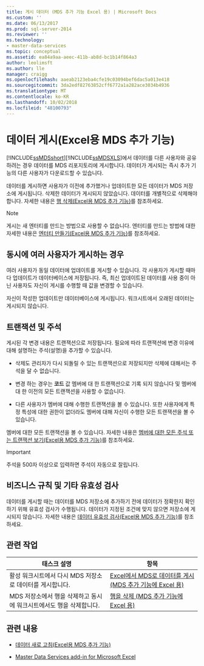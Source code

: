 ```yaml
---
title: 게시 데이터 (MDS 추가 기능 Excel 용) | Microsoft Docs
ms.custom: ''
ms.date: 06/13/2017
ms.prod: sql-server-2014
ms.reviewer: ''
ms.technology:
- master-data-services
ms.topic: conceptual
ms.assetid: ea84a9aa-aeec-411b-ab8d-bc1b14f864a3
author: leolimsft
ms.author: lle
manager: craigg
ms.openlocfilehash: aaeab2123eba4cfe19c03094bef6dac5a013e418
ms.sourcegitcommit: 3da2edf82763852cff6772a1a282ace3034b4936
ms.translationtype: MT
ms.contentlocale: ko-KR
ms.lasthandoff: 10/02/2018
ms.locfileid: "48100793"
---
```

# <a name="publishing-data-mds-add-in-for-excel"></a>데이터 게시(Excel용 MDS 추가 기능)
  [!INCLUDE[ssMDSshort](../../includes/ssmdsshort-md.md)][!INCLUDE[ssMDSXLS](../../includes/ssmdsxls-md.md)]에서 데이터를 다른 사용자와 공유하려는 경우 데이터를 MDS 리포지토리에 게시합니다. 데이터가 게시되는 즉시 추가 기능의 다른 사용자가 다운로드할 수 있습니다.  
  
 데이터를 게시하면 사용자가 이전에 추가했거나 업데이트한 모든 데이터가 MDS 저장소에 게시됩니다. 삭제한 데이터가 게시되지 않았습니다. 데이터를 개별적으로 삭제해야 합니다. 자세한 내용은 [행 삭제&#40;Excel용 MDS 추가 기능&#41;](delete-a-row-mds-add-in-for-excel.md)를 참조하세요.  
  
> [!NOTE]  
>  게시는 새 엔터티를 만드는 방법으로 사용할 수 없습니다. 엔터티를 만드는 방법에 대한 자세한 내용은 [엔터티 만들기&#40;Excel용 MDS 추가 기능&#41;](create-an-entity-mds-add-in-for-excel.md)를 참조하세요.  
  
## <a name="when-multiple-users-publish-at-the-same-time"></a>동시에 여러 사용자가 게시하는 경우  
 여러 사용자가 동일 데이터에 업데이트를 게시할 수 있습니다. 각 사용자가 게시할 때마다 업데이트가 데이터베이스에 저장됩니다. 즉, 최신 업데이트된 데이터를 사용 중이 아닌 사용자도 자신이 게시를 수행할 때 값을 변경할 수 있습니다.  
  
 자신이 작성한 업데이트만 데이터베이스에 게시됩니다. 워크시트에서 오래된 데이터는 게시되지 않습니다.  
  
## <a name="transactions-and-annotations"></a>트랜잭션 및 주석  
 게시된 각 변경 내용은 트랜잭션으로 저장됩니다. 필요에 따라 트랜잭션에 변경 이유에 대해 설명하는 주석(설명)을 추가할 수 있습니다.  
  
-   삭제도 관리자가 다시 되돌릴 수 있는 트랜잭션으로 저장되지만 삭제에 대해서는 주석을 달 수 없습니다.  
  
-   변경 하는 경우는 **코드** 값 멤버에 대 한 트랜잭션으로 기록 되지 않습니다 및 멤버에 대 한 이전의 모든 트랜잭션을 사용할 수 없습니다.  
  
-   다른 사용자가 멤버에 대해 수행한 트랜잭션을 볼 수 있습니다. 또한 사용자에게 특정 특성에 대한 권한이 없더라도 멤버에 대해 자신이 수행한 모든 트랜잭션을 볼 수 있습니다.  
  
 멤버에 대한 모든 트랜잭션을 볼 수 있습니다. 자세한 내용은 [멤버에 대한 모든 주석 또는 트랜잭션 보기&#40;Excel용 MDS 추가 기능&#41;](view-all-annotations-or-transactions-for-a-member-mds-add-in-for-excel.md)를 참조하세요.  
  
> [!IMPORTANT]  
>  주석을 500자 이상으로 입력하면 주석이 자동으로 잘립니다.  
  
## <a name="business-rule-and-other-validation"></a>비즈니스 규칙 및 기타 유효성 검사  
 데이터를 게시할 때는 데이터를 MDS 저장소에 추가하기 전에 데이터가 정확한지 확인하기 위해 유효성 검사가 수행됩니다. 데이터가 지정된 조건에 맞지 않으면 저장소에 게시되지 않습니다. 자세한 내용은 [데이터 유효성 검사&#40;Excel용 MDS 추가 기능&#41;](validating-data-mds-add-in-for-excel.md)를 참조하세요.  
  
## <a name="related-tasks"></a>관련 작업  
  
|태스크 설명|항목|  
|----------------------|-----------|  
|활성 워크시트에서 다시 MDS 저장소로 데이터를 게시합니다.|[Excel에서 MDS로 데이터를 게시 &#40;MDS 추가 기능에 Excel 용&#41;](import-data-from-excel-to-master-data-services-mds-add-in-for-excel.md)|  
|MDS 저장소에서 행을 삭제하고 동시에 워크시트에서도 행을 삭제합니다.|[행을 삭제 &#40;MDS 추가 기능에 Excel 용&#41;](delete-a-row-mds-add-in-for-excel.md)|  
  
## <a name="related-content"></a>관련 내용  
  
-   [데이터 새로 고침&#40;Excel용 MDS 추가 기능&#41;](refreshing-data-mds-add-in-for-excel.md)  
  
-   [Master Data Services add-in for Microsoft Excel](master-data-services-add-in-for-microsoft-excel.md)  
  
  
